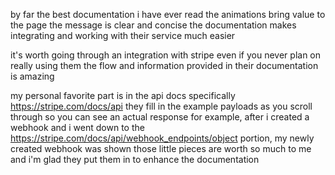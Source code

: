 by far the best documentation i have ever read
the animations bring value to the page
the message is clear and concise
the documentation makes integrating and working with their service much easier

it's worth going through an integration with stripe even if you never plan on really using them
the flow and information provided in their documentation is amazing

my personal favorite part is in the api docs specifically https://stripe.com/docs/api
they fill in the example payloads as you scroll through so you can see an actual response
for example, after i created a webhook and i went down to the https://stripe.com/docs/api/webhook_endpoints/object portion, my newly created webhook was shown
those little pieces are worth so much to me and i'm glad they put them in to enhance the documentation